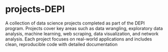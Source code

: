 # projects-DEPI
A collection of data science projects completed as part of the DEPI program. Projects cover key areas such as data wrangling, exploratory data analysis, machine learning, web scraping, data visualization, and network analysis. Each project focuses on real-world applications and includes clean, reproducible code with detailed documentation
